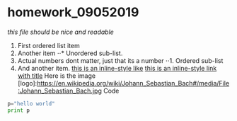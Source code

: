 # homework_09052019
*this file should be nice and readable*
1. First ordered list item
2. Another item
⋅⋅* Unordered sub-list. 
3. Actual numbers dont matter, just that its a number
⋅⋅1. Ordered sub-list
4. And another item.
[this is an inline-style like](https://en.wikipedia.org/wiki/Johann_Sebastian_Bach)
[this is an inline-style link with title](https://en.wikipedia.org/wiki/Johann_Sebastian_Bach"Bach")
Here is the image
[logo]:https://en.wikipedia.org/wiki/Johann_Sebastian_Bach#/media/File:Johann_Sebastian_Bach.jpg
Code
```python
p="hello world"
print p

